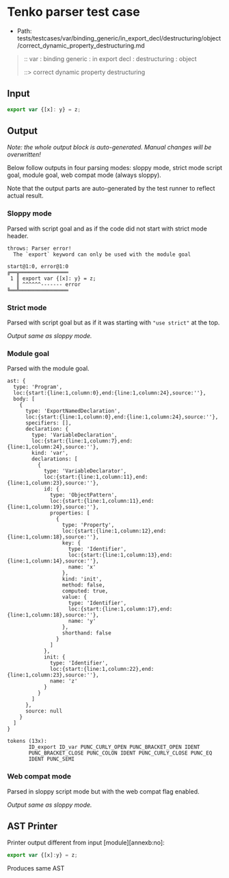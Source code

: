 # Tenko parser test case

- Path: tests/testcases/var/binding_generic/in_export_decl/destructuring/object/correct_dynamic_property_destructuring.md

> :: var : binding generic : in export decl : destructuring : object
>
> ::> correct dynamic property destructuring

## Input

`````js
export var {[x]: y} = z;
`````

## Output

_Note: the whole output block is auto-generated. Manual changes will be overwritten!_

Below follow outputs in four parsing modes: sloppy mode, strict mode script goal, module goal, web compat mode (always sloppy).

Note that the output parts are auto-generated by the test runner to reflect actual result.

### Sloppy mode

Parsed with script goal and as if the code did not start with strict mode header.

`````
throws: Parser error!
  The `export` keyword can only be used with the module goal

start@1:0, error@1:0
╔══╦════════════════
 1 ║ export var {[x]: y} = z;
   ║ ^^^^^^------- error
╚══╩════════════════

`````

### Strict mode

Parsed with script goal but as if it was starting with `"use strict"` at the top.

_Output same as sloppy mode._

### Module goal

Parsed with the module goal.

`````
ast: {
  type: 'Program',
  loc:{start:{line:1,column:0},end:{line:1,column:24},source:''},
  body: [
    {
      type: 'ExportNamedDeclaration',
      loc:{start:{line:1,column:0},end:{line:1,column:24},source:''},
      specifiers: [],
      declaration: {
        type: 'VariableDeclaration',
        loc:{start:{line:1,column:7},end:{line:1,column:24},source:''},
        kind: 'var',
        declarations: [
          {
            type: 'VariableDeclarator',
            loc:{start:{line:1,column:11},end:{line:1,column:23},source:''},
            id: {
              type: 'ObjectPattern',
              loc:{start:{line:1,column:11},end:{line:1,column:19},source:''},
              properties: [
                {
                  type: 'Property',
                  loc:{start:{line:1,column:12},end:{line:1,column:18},source:''},
                  key: {
                    type: 'Identifier',
                    loc:{start:{line:1,column:13},end:{line:1,column:14},source:''},
                    name: 'x'
                  },
                  kind: 'init',
                  method: false,
                  computed: true,
                  value: {
                    type: 'Identifier',
                    loc:{start:{line:1,column:17},end:{line:1,column:18},source:''},
                    name: 'y'
                  },
                  shorthand: false
                }
              ]
            },
            init: {
              type: 'Identifier',
              loc:{start:{line:1,column:22},end:{line:1,column:23},source:''},
              name: 'z'
            }
          }
        ]
      },
      source: null
    }
  ]
}

tokens (13x):
       ID_export ID_var PUNC_CURLY_OPEN PUNC_BRACKET_OPEN IDENT
       PUNC_BRACKET_CLOSE PUNC_COLON IDENT PUNC_CURLY_CLOSE PUNC_EQ
       IDENT PUNC_SEMI
`````


### Web compat mode

Parsed in sloppy script mode but with the web compat flag enabled.

_Output same as sloppy mode._

## AST Printer

Printer output different from input [module][annexb:no]:

````js
export var {[x]:y} = z;
````

Produces same AST
